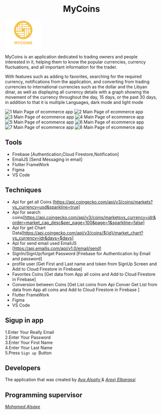 <h1 align="center"> MyCoins </h1>
<img src="assets/images/logo2.png" alt="MyCoins" width="120">
<br>
<p>
MyCoins is an application dedicated to trading owners and people interested in it, helping them to know the popular currencies, currency fluctuations, and all important information for the trader.

With features such as adding to favorites, searching for the required currency, notifications from the application, and converting from trading currencies to international currencies such as the dollar and the Libyan dinar, as well as displaying all currency details with a graph showing the movement of the currency throughout the day, 15 days, or the past 30 days, in addition to that it is multiple Languages, dark mode and light mode
</p>


![1 Main Page of ecommerce app](https://i.pinimg.com/236x/07/06/77/070677018952dc0ba242b41019ce4f80.jpg)
![2 Main Page of ecommerce app](https://i.pinimg.com/236x/2e/cd/ab/2ecdab08d6187519cfba8e7f14905643.jpg)
![3 Main Page of ecommerce app](https://i.pinimg.com/236x/a0/2f/15/a02f155abe9cd5d454c7c4a93d11f184.jpg)
![4 Main Page of ecommerce app](https://i.pinimg.com/236x/ce/a0/95/cea0957cb8f2c204851e2b864532824b.jpg)
![5 Main Page of ecommerce app](https://i.pinimg.com/236x/74/71/1d/74711dad231c0f9148b3fd25feb5bd6e.jpg)
![6 Main Page of ecommerce app](https://i.pinimg.com/236x/82/31/a7/8231a76a682825b4fa521efbc2b4487a.jpg)
![7 Main Page of ecommerce app](https://i.pinimg.com/236x/3c/6b/d4/3c6bd4aa13475d3c546c429c4b7d4d12.jpg)
![8 Main Page of ecommerce app](https://i.pinimg.com/236x/05/47/f7/0547f7466ec2c516dee573e17c50bd4d.jpg)



## Tools
- Firebase [Authentication,Cloud Firestore,Notification]
- EmailJS [Send Messaging in email]
- Flutter FrameWork
- Figma
- VS Code


## Techniques
- Api for get all Coins [https://api.coingecko.com/api/v3/coins/markets?vs_currency=usd&sparkline=true]
- Api for search coins[https://api.coingecko.com/api/v3/coins/marketsvs_currency=idr&order=market_cap_desc&per_page=100&page=1&sparkline=false]
- Api for get Chart Data[https://api.coingecko.com/api/v3/coins/${id}/market_chart?vs_currency=idr&days=$days]
- Api for send email used EmailJS [https://api.emailjs.com/api/v1.0/email/send]
- SignIn/SignUp/forget Password [Firebase for Authentication by Email and password]
- profile user [Get First and Last name  and token from SignUp Screen and Add to Cloud Firestore in Firebase]
- Favorites Coins [Get data from App all coins and Add to Cloud Firestore in Firebase]
- Conversion between Coins [Get List coins from Api Conver  Get List from data from App all coins and Add to Cloud Firestore in Firebase ]
- Flutter FrameWork
- Figma
- VS Code

## Sigup in app
1.Enter Your Really Email<br />
2.Enter Your Password<br />
3.Enter Your First Name<br />
4.Enter Your Last Name<br />
5.Press `Sign up `Button<br />


## Developers
The application that was created by [*Aya Alsaity* ](https://github.com/AyaAlsaity) &  [*Areej Elbarassi*](https://github.com/areej9891)
## Programming supervisor
[*Mohamed Alsaee*](https://github.com/mohamed97alsaee)
